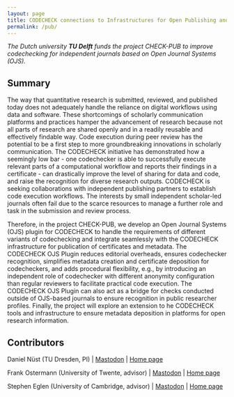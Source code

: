 ```yaml
---
layout: page
title: CODECHECK connections to Infrastructures for Open Publishing and Open Research Information (CHECK-PUB)
permalink: /pub/
---
```


*The Dutch university **TU Delft** funds the project CHECK-PUB to improve codechecking for independent journals based on Open Journal Systems (OJS).*

## Summary

The way that quantitative research is submitted, reviewed, and published today does not adequately handle the reliance on digital workflows using data and software. These shortcomings of scholarly communication platforms and practices hamper the advancement of research because not all parts of research are shared openly and in a readily reusable and effectively findable way. Code execution during peer review has the potential to be a first step to more groundbreaking innovations in scholarly communication.
The CODECHECK initiative has demonstrated how a seemingly low bar - one codechecker is able to successfully execute relevant parts of a computational workflow and reports their findings in a certificate - can drastically improve the level of sharing for data and code, and raise the recognition for diverse research outputs. CODECHECK is seeking collaborations with independent publishing partners to establish code execution workflows. The interests by small independent scholar-led journals often fail due to the scarce resources to manage a further role and task in the submission and review process.

Therefore, in the project CHECK-PUB, we develop an Open Journal Systems (OJS) plugin for CODECHECK to handle the requirements of different variants of codechecking and integrate seamlessly with the CODECHECK infrastructure for publication of certificates and metadata. The CODECHECK OJS Plugin reduces editorial overheads, ensures codechecker recognition, simplifies metadata creation and certificate deposition for codecheckers, and adds procedural flexibility, e.g., by introducing an independent role of codechecker with different anonymity configuration than regular reviewers to facilitate practical code execution.
The CODECHECK OJS Plugin can also act as a bridge for checks conducted outside of OJS-based journals to ensure recognition in public researcher profiles.
Finally, the project will explore an extension to he CODECHECK tools and infrastructure to ensure metadata deposition in platforms for open research information.

## Contributors

Daniel Nüst (TU Dresden, PI) \| [Mastodon](https://mstdn.social/@nuest) \| [Home page](https://nordholmen.net/)

Frank Ostermann (University of Twente, advisor) \| [Mastodon](https://mstdn.social/@f_ostermann) \| [Home page](https://research.utwente.nl/en/persons/frank-ostermann)

Stephen Eglen (University of Cambridge, advisor) \| [Mastodon](https://fosstodon.org/@sje) \| [Home page](https://sje30.github.io)
